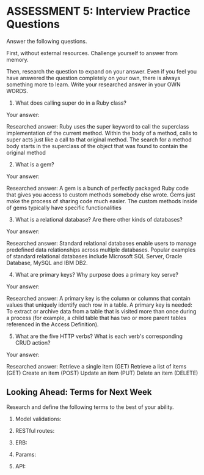 # ASSESSMENT 5: Interview Practice Questions

Answer the following questions.

First, without external resources. Challenge yourself to answer from memory.

Then, research the question to expand on your answer. Even if you feel you have answered the question completely on your own, there is always something more to learn. Write your researched answer in your OWN WORDS.

1. What does calling super do in a Ruby class?

Your answer:

Researched answer:
Ruby uses the super keyword to call the superclass implementation of the current method. Within the body of a method, calls to super acts just like a call to that original method. The search for a method body starts in the superclass of the object that was found to contain the original method

2. What is a gem?

Your answer:

Researched answer:
A gem is a bunch of perfectly packaged Ruby code that gives you access to custom methods somebody else wrote. Gems just make the process of sharing code much easier. The custom methods inside of gems typically have specific functionalities

3. What is a relational database? Are there other kinds of databases?

Your answer:

Researched answer:
Standard relational databases enable users to manage predefined data relationships across multiple databases. Popular examples of standard relational databases include Microsoft SQL Server, Oracle Database, MySQL and IBM DB2.

4. What are primary keys? Why purpose does a primary key serve?

Your answer:

Researched answer:
A primary key is the column or columns that contain values that uniquely identify each row in a table. A primary key is needed: To extract or archive data from a table that is visited more than once during a process (for example, a child table that has two or more parent tables referenced in the Access Definition).

5. What are the five HTTP verbs? What is each verb's corresponding CRUD action?

Your answer:

Researched answer:
Retrieve a single item (GET)
Retrieve a list of items (GET)
Create an item (POST)
Update an item (PUT)
Delete an item (DELETE)

## Looking Ahead: Terms for Next Week

Research and define the following terms to the best of your ability.

1. Model validations:

2. RESTful routes:

3. ERB:

4. Params:

5. API:
